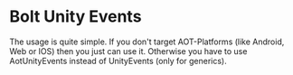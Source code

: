 # Bolt Unity Events

The usage is quite simple. If you don't target AOT-Platforms 
(like Android, Web or IOS) then you just can use it. Otherwise you have to
use AotUnityEvents instead of UnityEvents (only for generics). 
